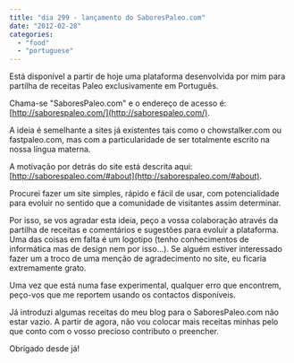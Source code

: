 ```yaml
---
title: "dia 299 - lançamento do SaboresPaleo.com"
date: "2012-02-28"
categories: 
  - "food"
  - "portuguese"
---
```


  
Está disponível a partir de hoje uma plataforma desenvolvida por mim para partilha de receitas Paleo exclusivamente em Português.  
  
Chama-se "SaboresPaleo.com" e o endereço de acesso é: [http://saborespaleo.com/](http://saborespaleo.com/).  
  
A ideia é semelhante a sites já existentes tais como o chowstalker.com ou fastpaleo.com, mas com a particularidade de ser totalmente escrito na nossa língua materna.  
  
A motivação por detrás do site está descrita aqui: [http://saborespaleo.com/#about](http://saborespaleo.com/#about).  
  
Procurei fazer um site simples, rápido e fácil de usar, com potencialidade para evoluir no sentido que a comunidade de visitantes assim determinar.  
  
Por isso, se vos agradar esta ideia, peço a vossa colaboração através da partilha de receitas e comentários e sugestões para evoluir a plataforma. Uma das coisas em falta é um logotipo (tenho conhecimentos de informática mas de design nem por isso...). Se alguém estiver interessado fazer um a troco de uma menção de agradecimento no site, eu ficaria extremamente grato.  
  
Uma vez que está numa fase experimental, qualquer erro que encontrem, peço-vos que me reportem usando os contactos disponíveis.  
  
Já introduzi algumas receitas do meu blog para o SaboresPaleo.com não estar vazio. A partir de agora, não vou colocar mais receitas minhas pelo que conto com o vosso precioso contributo o preencher.  
  
Obrigado desde já!
